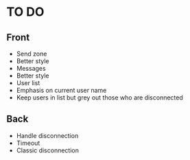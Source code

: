 # TO DO
## Front
 + Send zone
  + Better style
 + Messages
  + Better style
 + User list
  + Emphasis on current user name
  + Keep users in list but grey out those who are disconnected 

## Back
 + Handle disconnection
  + Timeout
  + Classic disconnection